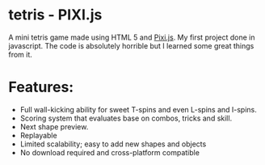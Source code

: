 # tetris - PIXI.js
A mini tetris game made using HTML 5 and [Pixi.js](http://www.pixijs.com).
My first project done in javascript. The code is absolutely horrible but I learned some great things from it.

# Features:
- Full wall-kicking ability for sweet T-spins and even L-spins and I-spins.
- Scoring system that evaluates base on combos, tricks and skill.
- Next shape preview.
- Replayable
- Limited scalability; easy to add new shapes and objects
- No download required and cross-platform compatible
